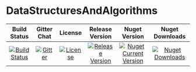 # DataStructuresAndAlgorithms

| Build Status | Gitter Chat | License | Release Version | Nuget Version | Nuget Downloads
|:---------------------------------------------------------------------------------------------------------------------------------------------------------------:|:-----------------------------------------------------------------------------------------------------------------------------------------------------------------------------------------:|:---------------------------------------------------------------------------------------------------------------------------------------------------------:|:-------------------------------------------------------------------------------------------------------------------------------------------------------------------------------------:|:--------------------------------------------------------------------------------------------------------------------------------------------------------------------------------:|:--------------------------------------------------------------------------------------------------------------------------------------------------------------------------:|
| [![Build Status](https://travis-ci.org/parsalotfy/DataStructuresAndAlgorithms.svg?branch=master)](https://travis-ci.org/parsalotfy/DataStructuresAndAlgorithms) | [![Gitter](https://img.shields.io/gitter/room/nwjs/nw.js.svg)](https://gitter.im/DataStructuresAndAlgorithms/Lobby?utm_source=share-link&amp;utm_medium=link&amp;utm_campaign=share-link) | [![License](https://img.shields.io/github/license/parsalotfy/DataStructuresAndAlgorithms.svg)](https://github.com/parsalotfy/DataStructuresAndAlgorithms) | [![Release Version](https://img.shields.io/github/release/parsalotfy/DataStructuresAndAlgorithms.svg)](https://github.com/parsalotfy/DataStructuresAndAlgorithms/releases) | [![Nuget Current Version](https://img.shields.io/nuget/v/DataStructuresAndAlgorithms.DataStructures.svg)](https://www.nuget.org/packages/DataStructuresAndAlgorithms.DataStructures/) | [![Nuget Downloads](https://img.shields.io/nuget/dt/DataStructuresAndAlgorithms.DataStructures.svg)](https://www.nuget.org/packages/DataStructuresAndAlgorithms.DataStructures/)
